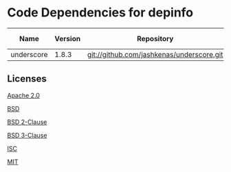 # Code Dependencies for depinfo
Name | Version | Repository | License Type 
 ----- | ----- | ----- | ----- 
underscore | 1.8.3 | [git://github.com/jashkenas/underscore.git](http://github.com/jashkenas/underscore) | MIT |  


## Licenses

[Apache 2.0](http://www.apache.org/licenses/LICENSE-2.0)

[BSD](https://en.wikipedia.org/wiki/BSD_licenses)

[BSD 2-Clause](http://opensource.org/licenses/BSD-2-Clause)

[BSD 3-Clause](http://opensource.org/licenses/BSD-3-Clause)

[ISC](http://opensource.org/licenses/ISC)

[MIT](http://opensource.org/licenses/MIT)